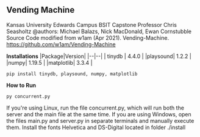 ## **Vending Machine**
Kansas University Edwards Campus BSIT Capstone
Professor Chris Seasholtz 
@authors: Michael Balazs, Nick MacDonald, Ewan Cornstubble
Source Code modified from w1am (Apr 2021). Vending-Machine. 
https://github.com/w1am/Vending-Machine

**Installations**
|Package|Version|
|--|--|
| tinydb | 4.4.0 |
|playsound| 1.2.2 |
|numpy| 1.19.5 |
|matplotlib| 3.3.4 |

    pip install tinydb, playsound, numpy, matplotlib

**How to Run**

    py concurrent.py
If you're using Linux, run the file concurrent.py, which will run both the server and the main file at the same time. If you are using Windows, open the files main.py and server.py in separate terminals and manually execute them. Install the fonts Helvetica and DS-Digital located in folder ./install


